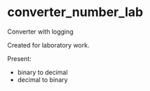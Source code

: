 # converter_number_lab
Converter with logging

Created for laboratory work.

Present:
- binary to decimal
- decimal to binary
